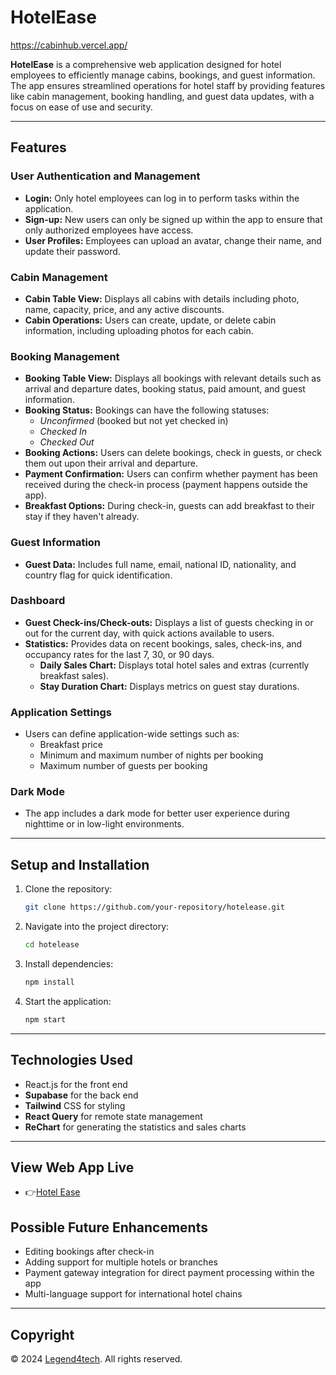 # **HotelEase**

https://cabinhub.vercel.app/

**HotelEase** is a comprehensive web application designed for hotel employees to efficiently manage cabins, bookings, and guest information. The app ensures streamlined operations for hotel staff by providing features like cabin management, booking handling, and guest data updates, with a focus on ease of use and security.

---

## **Features**

### **User Authentication and Management**

- **Login:** Only hotel employees can log in to perform tasks within the application.
- **Sign-up:** New users can only be signed up within the app to ensure that only authorized employees have access.
- **User Profiles:** Employees can upload an avatar, change their name, and update their password.

### **Cabin Management**

- **Cabin Table View:** Displays all cabins with details including photo, name, capacity, price, and any active discounts.
- **Cabin Operations:** Users can create, update, or delete cabin information, including uploading photos for each cabin.

### **Booking Management**

- **Booking Table View:** Displays all bookings with relevant details such as arrival and departure dates, booking status, paid amount, and guest information.
- **Booking Status:** Bookings can have the following statuses:
  - _Unconfirmed_ (booked but not yet checked in)
  - _Checked In_
  - _Checked Out_
- **Booking Actions:** Users can delete bookings, check in guests, or check them out upon their arrival and departure.
- **Payment Confirmation:** Users can confirm whether payment has been received during the check-in process (payment happens outside the app).
- **Breakfast Options:** During check-in, guests can add breakfast to their stay if they haven't already.

### **Guest Information**

- **Guest Data:** Includes full name, email, national ID, nationality, and country flag for quick identification.

### **Dashboard**

- **Guest Check-ins/Check-outs:** Displays a list of guests checking in or out for the current day, with quick actions available to users.
- **Statistics:** Provides data on recent bookings, sales, check-ins, and occupancy rates for the last 7, 30, or 90 days.
  - **Daily Sales Chart:** Displays total hotel sales and extras (currently breakfast sales).
  - **Stay Duration Chart:** Displays metrics on guest stay durations.

### **Application Settings**

- Users can define application-wide settings such as:
  - Breakfast price
  - Minimum and maximum number of nights per booking
  - Maximum number of guests per booking

### **Dark Mode**

- The app includes a dark mode for better user experience during nighttime or in low-light environments.

---

## **Setup and Installation**

1. Clone the repository:

   ```bash
   git clone https://github.com/your-repository/hotelease.git
   ```

2. Navigate into the project directory:

   ```bash
   cd hotelease
   ```

3. Install dependencies:

   ```bash
   npm install
   ```

4. Start the application:
   ```bash
   npm start
   ```

---

## **Technologies Used**

- React.js for the front end
- **Supabase** for the back end
- **Tailwind** CSS for styling
- **React Query** for remote state management
- **ReChart** for generating the statistics and sales charts

---

## **View Web App Live**

- 👉[Hotel Ease](https://your-link-here)

## **Possible Future Enhancements**

- Editing bookings after check-in
- Adding support for multiple hotels or branches
- Payment gateway integration for direct payment processing within the app
- Multi-language support for international hotel chains

---

## **Copyright**

&copy; 2024 [Legend4tech](https://your-link-here). All rights reserved.
